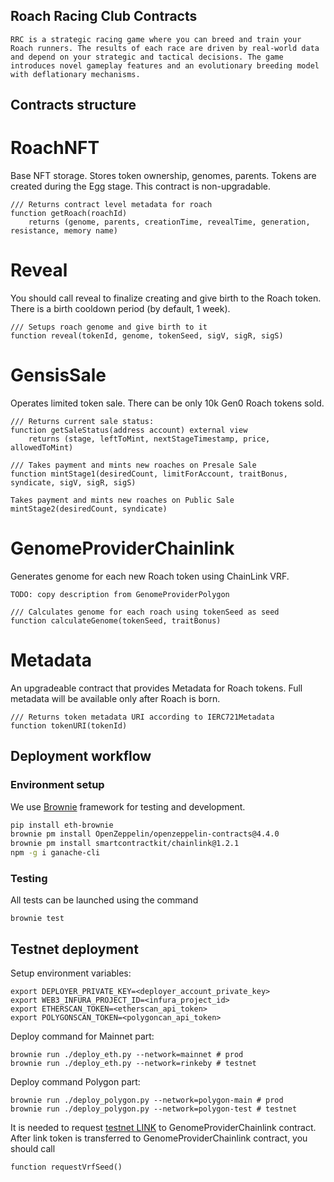 ## Roach Racing Club Contracts

```
RRC is a strategic racing game where you can breed and train your Roach runners. The results of each race are driven by real-world data and depend on your strategic and tactical decisions. The game introduces novel gameplay features and an evolutionary breeding model with deflationary mechanisms. 

```

## Contracts structure

# RoachNFT

Base NFT storage. Stores token ownership, genomes, parents.
Tokens are created during the Egg stage.
This contract is non-upgradable.

```
/// Returns contract level metadata for roach
function getRoach(roachId) 
    returns (genome, parents, creationTime, revealTime, generation, resistance, memory name) 
```

# Reveal

You should call reveal to finalize creating and give birth to the Roach token. There is a birth cooldown period (by default, 1 week).

```
/// Setups roach genome and give birth to it
function reveal(tokenId, genome, tokenSeed, sigV, sigR, sigS)
```

# GensisSale

Operates limited token sale. There can be only 10k Gen0 Roach tokens sold.

```
/// Returns current sale status:
function getSaleStatus(address account) external view 
    returns (stage, leftToMint, nextStageTimestamp, price, allowedToMint) 
```

```
/// Takes payment and mints new roaches on Presale Sale
function mintStage1(desiredCount, limitForAccount, traitBonus, syndicate, sigV, sigR, sigS)
```

```
Takes payment and mints new roaches on Public Sale
mintStage2(desiredCount, syndicate)
```

# GenomeProviderChainlink

Generates genome for each new Roach token using ChainLink VRF.

```
TODO: copy description from GenomeProviderPolygon
```
```
/// Calculates genome for each roach using tokenSeed as seed
function calculateGenome(tokenSeed, traitBonus)
```

# Metadata

An upgradeable contract that provides Metadata for Roach tokens.
Full metadata will be available only after Roach is born.

```
/// Returns token metadata URI according to IERC721Metadata
function tokenURI(tokenId)
```

## Deployment workflow

### Environment setup
We use [Brownie](https://eth-brownie.readthedocs.io/en/stable/install.html) framework for testing and development.

```bash
pip install eth-brownie
brownie pm install OpenZeppelin/openzeppelin-contracts@4.4.0
brownie pm install smartcontractkit/chainlink@1.2.1
npm -g i ganache-cli
```

### Testing

All tests can be launched using the command
```
brownie test
```

## Testnet deployment
Setup environment variables:
```
export DEPLOYER_PRIVATE_KEY=<deployer_account_private_key>
export WEB3_INFURA_PROJECT_ID=<infura_project_id>
export ETHERSCAN_TOKEN=<etherscan_api_token>
export POLYGONSCAN_TOKEN=<polygoncan_api_token>
```
Deploy command for Mainnet part:
```
brownie run ./deploy_eth.py --network=mainnet # prod
brownie run ./deploy_eth.py --network=rinkeby # testnet
```
Deploy command Polygon part:
```
brownie run ./deploy_polygon.py --network=polygon-main # prod
brownie run ./deploy_polygon.py --network=polygon-test # testnet
```
It is needed to request [testnet LINK](https://faucets.chain.link/rinkeby) to GenomeProviderChainlink contract.
After link token is transferred to GenomeProviderChainlink contract, you should call
```
function requestVrfSeed()
```

